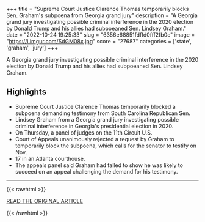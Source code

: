 +++
title = "Supreme Court Justice Clarence Thomas temporarily blocks Sen. Graham's subpoena from Georgia grand jury"
description = "A Georgia grand jury investigating possible criminal interference in the 2020 election by Donald Trump and his allies had subpoeaned Sen. Lindsey Graham."
date = "2022-10-24 19:25:33"
slug = "6356e68851fdffd0fff2fb0c"
image = "https://i.imgur.com/SdGM08x.jpg"
score = "27687"
categories = ['state', 'graham', 'jury']
+++

A Georgia grand jury investigating possible criminal interference in the 2020 election by Donald Trump and his allies had subpoeaned Sen. Lindsey Graham.

## Highlights

- Supreme Court Justice Clarence Thomas temporarily blocked a subpoena demanding testimony from South Carolina Republican Sen.
- Lindsey Graham from a Georgia grand jury investigating possible criminal interference in Georgia's presidential election in 2020.
- On Thursday, a panel of judges on the 11th Circuit U.S.
- Court of Appeals unanimously rejected a request by Graham to temporarily block the subpoena, which calls for the senator to testify on Nov.
- 17 in an Atlanta courthouse.
- The appeals panel said Graham had failed to show he was likely to succeed on an appeal challenging the demand for his testimony.

---

{{< rawhtml >}}
  <p class="article-category">
    <a target="_blank" href="https://www.cnbc.com/2022/10/24/supreme-court-justice-clarence-thomas-temporarily-blocks-sen-grahams-subpoena-from-georgia-grand-jury.html">READ THE ORIGINAL ARTICLE</a>
  </p>
{{< /rawhtml >}}
